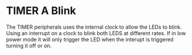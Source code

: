 # TIMER A Blink
The TIMER peripherals uses the internal clock to allow the LEDs to blink. Using an interrupt on a clock to blink both LEDS at different rates. If in low power mode it will only trigger the LED when the interupt is triggered turning it off or on.
